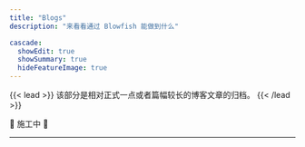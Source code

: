 ```yaml
---
title: "Blogs"
description: "来看看通过 Blowfish 能做到什么"

cascade:
  showEdit: true
  showSummary: true
  hideFeatureImage: true
---
```


{{< lead >}}
该部分是相对正式一点或者篇幅较长的博客文章的归档。
{{< /lead >}}

🚧 施工中 🚧

---